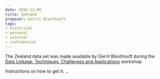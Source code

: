```yaml
---
date: 2016-11-08
title: Zeeland
proposer: Gerrit Bloothooft
tags:
- historical
- personal
- external
- confidential
---
```


The Zeeland data set was made available by Gerrit Bloothooft during the
[Data Linkage: Techniques, Challenges and Applications](http://www.newton.ac.uk/event/dlaw02)
workshop.

Instructions on how to get it: ...
